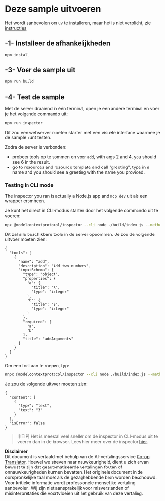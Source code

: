 <!--
CO_OP_TRANSLATOR_METADATA:
{
  "original_hash": "ac67652abc453e2a7e2c75cd7a8897ae",
  "translation_date": "2025-05-17T09:24:45+00:00",
  "source_file": "03-GettingStarted/01-first-server/solution/typescript/README.md",
  "language_code": "nl"
}
-->
# Deze sample uitvoeren

Het wordt aanbevolen om `uv` te installeren, maar het is niet verplicht, zie [instructies](https://docs.astral.sh/uv/#highlights)

## -1- Installeer de afhankelijkheden

```bash
npm install
```

## -3- Voer de sample uit

```bash
npm run build
```

## -4- Test de sample

Met de server draaiend in één terminal, open je een andere terminal en voer je het volgende commando uit:

```bash
npm run inspector
```

Dit zou een webserver moeten starten met een visuele interface waarmee je de sample kunt testen.

Zodra de server is verbonden:

- probeer tools op te sommen en voer `add`, with args 2 and 4, you should see 6 in the result.
- go to resources and resource template and call "greeting", type in a name and you should see a greeting with the name you provided.

### Testing in CLI mode

The inspector you ran is actually a Node.js app and `mcp dev` uit als een wrapper eromheen.

Je kunt het direct in CLI-modus starten door het volgende commando uit te voeren:

```bash
npx @modelcontextprotocol/inspector --cli node ./build/index.js --method tools/list
```

Dit zal alle beschikbare tools in de server opsommen. Je zou de volgende uitvoer moeten zien:

```text
{
  "tools": [
    {
      "name": "add",
      "description": "Add two numbers",
      "inputSchema": {
        "type": "object",
        "properties": {
          "a": {
            "title": "A",
            "type": "integer"
          },
          "b": {
            "title": "B",
            "type": "integer"
          }
        },
        "required": [
          "a",
          "b"
        ],
        "title": "addArguments"
      }
    }
  ]
}
```

Om een tool aan te roepen, typ:

```bash
nnpx @modelcontextprotocol/inspector --cli node ./build/index.js --method tools/call --tool-name add --tool-arg a=1 --tool-arg b=2
```

Je zou de volgende uitvoer moeten zien:

```text
{
  "content": [
    {
      "type": "text",
      "text": "3"
    }
  ],
  "isError": false
}
```

> ![!TIP]
> Het is meestal veel sneller om de inspector in CLI-modus uit te voeren dan in de browser.
> Lees hier meer over de inspector [hier](https://github.com/modelcontextprotocol/inspector).

**Disclaimer**:  
Dit document is vertaald met behulp van de AI-vertalingsservice [Co-op Translator](https://github.com/Azure/co-op-translator). Hoewel we streven naar nauwkeurigheid, dient u zich ervan bewust te zijn dat geautomatiseerde vertalingen fouten of onnauwkeurigheden kunnen bevatten. Het originele document in de oorspronkelijke taal moet als de gezaghebbende bron worden beschouwd. Voor kritieke informatie wordt professionele menselijke vertaling aanbevolen. Wij zijn niet aansprakelijk voor misverstanden of misinterpretaties die voortvloeien uit het gebruik van deze vertaling.